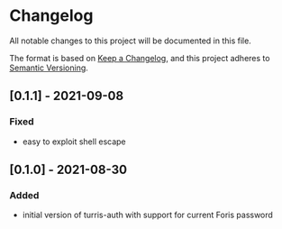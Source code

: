 # Changelog
All notable changes to this project will be documented in this file.

The format is based on [Keep a Changelog](https://keepachangelog.com/en/1.0.0/),
and this project adheres to [Semantic Versioning](https://semver.org/spec/v2.0.0.html).

## [0.1.1] - 2021-09-08
### Fixed
- easy to exploit shell escape

## [0.1.0] - 2021-08-30
### Added
- initial version of turris-auth with support for current Foris password
